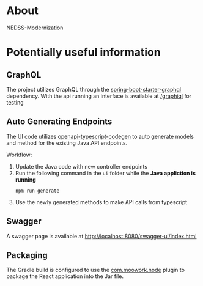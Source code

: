 # About

NEDSS-Modernization

# Potentially useful information

## GraphQL

The project utilizes GraphQL through the [spring-boot-starter-graphql](https://docs.spring.io/spring-graphql/docs/current/reference/html/) dependency. With the api running an interface is available at [/graphiql](http://localhost:8080/graphiql?path=/graphql#) for testing

## Auto Generating Endpoints

The UI code utilizes [openapi-typescript-codegen](https://github.com/ferdikoomen/openapi-typescript-codegen) to auto generate models and method for the existing Java API endpoints.

Workflow:

1. Update the Java code with new controller endpoints
1. Run the following command in the `ui` folder while the **Java appliction is running**
    ```
    npm run generate
    ```
1. Use the newly generated methods to make API calls from typescript

## Swagger

A swagger page is available at [http://localhost:8080/swagger-ui/index.html](http://localhost:8080/swagger-ui/index.html)

## Packaging

The Gradle build is configured to use the [com.moowork.node](https://plugins.gradle.org/plugin/com.moowork.node) plugin to package the React application into the Jar file.
